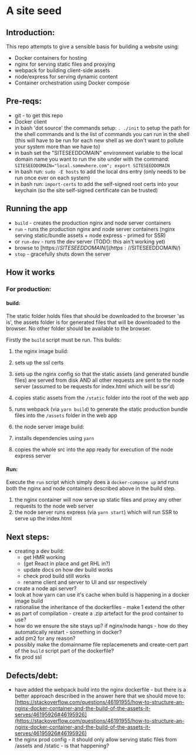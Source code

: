 # A site seed

## Introduction:

This repo attempts to give a sensible basis for building a website using:

 * Docker containers for hosting
 * nginx for serving static files and proxying
 * webpack for building client-side assets
 * node/express for serving dynamic content
 * Container orchestration using Docker compose

## Pre-reqs:

 * git - to get this repo
 * Docker client
 * in bash 'dot source' the commands setup: `. ./init` to setup the path for the shell commands and ls the list of commands you can run in the shell (this will have to be run for each new shell as we don't want to pollute your system more than we have to)
 * in bash set the "SITESEEDDOMAIN" environment variable to the local domain name you want to run the site under with the command: `SITESEEDDOMAIN="local.somewhere.com"; export SITESEEDDOMAIN`
 * in bash run: `sudo -E hosts` to add the local dns entry (only needs to be run once ever on each system)
 * in bash run: `import-certs` to add the self-signed root certs into your keychain (so the site self-signed certificate can be trusted)

## Running the app

 * `build` - creates the production nginx and node server containers
 * `run` - runs the production nginx and node server containers (nginx serving static/bundle assets + node express - primed for SSR)
 * or `run-dev` - runs the dev server (TODO: this ain't working yet)
 * browse to [https://$SITESEEDDOMAIN/](https://$SITESEEDDOMAIN/)
 * `stop` - gracefully shuts down the server

## How it works

### For production:

#### build:

The static folder holds files that should be downloaded to the browser 'as is', the assets folder is for generated files that will be downloaded to the browser. No other folder should be available to the browser.

Firstly the `build` script must be run. This builds:

 1. the nginx image build:
  1. sets up the ssl certs
  2. sets up the nginx config so that the static assets (and generated bundle files) are served from disk AND all other requests are sent to the node server (assumed to be requests for index.html which will be ssr'd)
  3. copies static assets from the `/static` folder into the root of the web app
  4. runs webpack (via `yarn build`) to generate the static production bundle files into the `/assets` folder in the web app

 2. the node server image build:
  1. installs dependencies using `yarn`
  2. copies the whole src into the app ready for execution of the node express server

#### Run:

Execute the `run` script which simply does a `docker-compose up` and runs both the nginx and node containers described above in the build step.

 1. the nginx container will now serve up static files and proxy any other requests to the node web server
 2. the node server runs express (via `yarn start`) which will run SSR to serve up the index.html

## Next steps:

 * creating a dev build:
   * get HMR working
   * (get React in place and get RHL in?)
   * update docs on how dev build works
   * check prod build still works
   * rename client and server to UI and ssr respectively
 * create a node api server?
 * look at how yarn can use it's cache when build is happening in a docker image build
 * rationalise the inheritance of the dockerfiles - make 1 extend the other
 * as part of compilation - create a .zip artefact for the prod container to use?
 * how do we ensure the site stays up? if nginx/node hangs - how do they automatically restart - something in docker?
 * add pm2 for any reason?
 * possibly make the domainname file replacemenets and create-cert part of the `build` script part of the dockerfile?
 * fix prod ssl

## Defects/debt:

 * have added the webpack build into the nginx dockerfile - but there is a better approach described in the answer here that we should move to: [https://stackoverflow.com/questions/46191955/how-to-structure-an-nginx-docker-container-and-the-build-of-the-assets-it-serves/46195926#46195926](https://stackoverflow.com/questions/46191955/how-to-structure-an-nginx-docker-container-and-the-build-of-the-assets-it-serves/46195926#46195926)
 * the nginx prod config - it should only allow serving static files from /assets and /static - is that happening?
